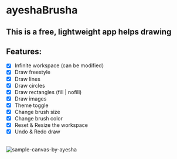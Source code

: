 # ayeshaBrusha

## This is a free, lightweight app helps drawing

## Features:

-   [x] Infinite workspace (can be modified)
-   [x] Draw freestyle
-   [x] Draw lines
-   [x] Draw circles
-   [x] Draw rectangles (fill | nofill)
-   [x] Draw images
-   [x] Theme toggle
-   [x] Change brush size
-   [x] Change brush color
-   [x] Reset & Resize the workspace
-   [x] Undo & Redo draw

<br />
<img alt="sample-canvas-by-ayesha" src="a-sample-canvas-created-by-me-on-the-desktop-colored.png" />
